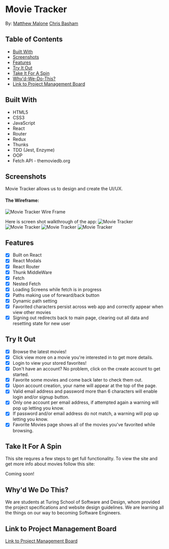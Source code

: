 # Movie Tracker
By:
[Matthew Malone](https://github.com/matthewdshepherd)
[Chris Basham](https://github.com/chrisdbasham317)

## Table of Contents
* [Built With](#Built-With) 
* [Screenshots](#Screenshots)
* [Features](#Features)
* [Try It Out](#Try-It-Out)
* [Take It For A Spin](#Take-It-For-A-Spin)
* [Why'd-We-Do-This?](Why'd-We-Do-This?)
* [Link to Project Management Board](Link-to-Project-Management-Board)


## Built With

- HTML5
- CSS3
- JavaScript
- React
- Router
- Redux
- Thunks
- TDD (Jest, Enzyme)
- OOP
- Fetch API - themoviedb.org

## Screenshots

Movie Tracker allows us to design and create the UI/UX.
#### The Wireframe:
<img src='./src/images/MovieTrackerWireFrame.png' alt="Movie Tracker Wire Frame">

Here is screen shot walkthrough of the app:
<img src='./src/images/MovieTrackerWithNoCurrentUser.png' alt="Movie Tracker">
<img src='./src/images/MovieTrackerWithCurrentUser.png' alt="Movie Tracker">
<img src='./src/images/MovieTrackerMoviePage.png' alt="Movie Tracker">
<img src='./src/images/MovieTrackerSignup.png' alt="Movie Tracker">


## Features


- [x] Built on React
- [x] React Modals
- [x] React Router
- [x] Thunk MiddleWare
- [x] Fetch
- [x] Nested Fetch
- [x] Loading Screens while fetch is in progress
- [x] Paths making use of forward/back button
- [X] Dynamic path setting 
- [x] Favorited characters persist across web app and correctly appear when view other movies
- [x] Signing out redirects back to main page, clearing out all data and resetting state for new user

## Try It Out

- [x] Browse the latest movies!
- [X] Click view more on a movie you're interested in to get more details.
- [X] Login to view your stored favorites!
- [X] Don't have an account? No problem, click on the create account to get started.
- [X] Favorite some movies and come back later to check them out.
- [x] Upon account creation, your name will appear at the top of the page.
- [X] Valid email address and password more than 6 characters will enable login and/or signup button.
- [X] Only one account per email address, if attempted again a warning will pop up letting you know.
- [X] If password and/or email address do not match, a warning will pop up letting you know. 
- [x] Favorite Movies page shows all of the movies you've favorited while browsing.

## Take It For A Spin

This site requres a few steps to get full functionality.
To view the site and get more info about movies follow this site:

Coming soon!

## Why'd We Do This?

We are students at Turing School of Software and Design, whom provided the project specifications and website design guidelines. We are learning all the things on our way to becoming Software Engineers.


## Link to Project Management Board
[Link to Project Management Board](https://trello.com/b/SbtYTXpO/movie-time-board)
